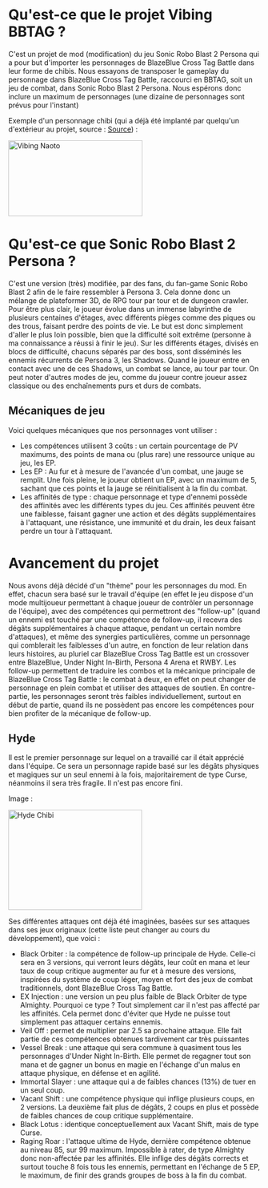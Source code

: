 <h1>
    Qu'est-ce que le projet Vibing BBTAG ?
</h1>

C'est un projet de mod (modification) du jeu Sonic Robo Blast 2 Persona qui a pour but d'importer les personnages de BlazeBlue Cross Tag Battle dans leur forme de 
chibis. Nous essayons de transposer le gameplay du personnage dans BlazeBlue Cross Tag Battle, raccourci en BBTAG, soit un jeu de combat, dans Sonic Robo Blast 2 
Persona. Nous espérons donc inclure un maximum de personnages (une dizaine de personnages sont prévus pour l'instant)

Exemple d'un personnage chibi (qui a déjà été implanté par quelqu'un d'extérieur au projet, source : [Source](https://knowyourmeme.com/memes/vibin-naoto)) : 

<img src="https://user-images.githubusercontent.com/102819356/161310228-608eeb91-2403-4861-8f55-500aad40452c.jpg"
     alt="Vibing Naoto"
     width="268" height="151">
     
 <h1>
    Qu'est-ce que Sonic Robo Blast 2 Persona ?
 </h1>
 
C'est une version (très) modifiée, par des fans, du fan-game Sonic Robo Blast 2 afin de le faire ressembler à Persona 3. Cela donne donc un mélange de plateformer 3D, 
de RPG tour par tour et de dungeon crawler. Pour être plus clair, le joueur évolue dans un immense labyrinthe de plusieurs centaines d'étages, avec différents pièges 
comme des piques ou des trous, faisant perdre des points de vie. Le but est donc simplement d'aller le plus loin possible, bien que la difficulté soit extrême 
(personne à ma connaissance a réussi à finir le jeu). Sur les différents étages, divisés en blocs de difficulté, chacuns séparés par des boss, sont disséminés les 
ennemis récurrents de Persona 3, les Shadows. Quand le joueur entre en contact avec une de ces Shadows, un combat se lance, au tour par tour. On peut noter 
d'autres modes de jeu, comme du joueur contre joueur assez classique ou des enchaînements purs et durs de combats.

<h2>
    Mécaniques de jeu
</h2>

Voici quelques mécaniques que nos personnages vont utiliser :
- Les compétences utilisent 3 coûts : un certain pourcentage de PV maximums, des points de mana ou (plus rare) une ressource unique au jeu, les EP.
- Les EP : Au fur et à mesure de l'avancée d'un combat, une jauge se remplit. Une fois pleine, le joueur obtient un EP, avec un maximum de 5, sachant que ces points et la jauge se réinitialisent à la fin du combat.
- Les affinités de type : chaque personnage et type d'ennemi possède des affinités avec les différents types du jeu. Ces affinités peuvent être une faiblesse, faisant gagner une action et des dégâts supplémentaires à l'attaquant, une résistance, une immunité et du drain, les deux faisant perdre un tour à l'attaquant.

<h1>
  Avancement du projet
</h1>

Nous avons déjà décidé d'un "thème" pour les personnages du mod. En effet, chacun sera basé sur le travail d'équipe (en effet le jeu dispose d'un mode multijoueur 
permettant à chaque joueur de contrôler un personnage de l'équipe), avec des compétences qui permettront des "follow-up" (quand un ennemi est touché par une compétence 
de follow-up, il recevra des dégâts supplémentaires à chaque attaque, pendant un certain nombre d'attaques), et même des synergies particulières, comme un personnage 
qui comblerait les faiblesses d'un autre, en fonction de leur relation dans leurs histoires, au pluriel car BlazeBlue Cross Tag Battle est un crossover entre 
BlazeBlue, Under Night In-Birth, Persona 4 Arena et RWBY. Les follow-up permettent de traduire les combos et la mécanique principale de BlazeBlue Cross Tag Battle : le 
combat à deux, en effet on peut changer de personnage en plein combat et utiliser des attaques de soutien. En contre-partie, les personnages seront très faibles 
individuellement, surtout en début de partie, quand ils ne possèdent pas encore les compétences pour bien profiter de la mécanique de follow-up.

<h2>
  Hyde
</h2>

Il est le premier personnage sur lequel on a travaillé car il était apprécié dans l'équipe. Ce sera un personnage rapide basé sur les dégâts physiques et magiques sur
un seul ennemi à la fois, majoritairement de type Curse, néanmoins il sera très fragile. Il n'est pas encore fini. 

Image : 

<img src="https://user-images.githubusercontent.com/102819356/161374720-22fe0522-82f3-4ca2-92ef-2cdebb669266.png"
     alt="Hyde Chibi"
     width="267" height="200">

Ses différentes attaques ont déjà été imaginées, basées sur ses attaques dans ses jeux originaux (cette liste peut changer au cours du développement), que voici :

- Black Orbiter : la compétence de follow-up principale de Hyde. Celle-ci sera en 3 versions, qui verront leurs dégâts, leur coût en mana et leur taux de coup 
critique augmenter au fur et à mesure des versions, inspirées du système de coup léger, moyen et fort des jeux de combat traditionnels, dont BlazeBlue Cross Tag 
Battle.
- EX Injection : une version un peu plus faible de Black Orbiter de type Almighty. Pourquoi ce type ? Tout simplement car il n'est pas affecté par les affinités. Cela permet donc d'éviter que Hyde ne puisse tout simplement pas attaquer certains ennemis.
- Veil Off : permet de multiplier par 2.5 sa prochaine attaque. Elle fait partie de ces compétences obtenues tardivement car très puissantes
- Vessel Break : une attaque qui sera commune à quasiment tous les personnages d'Under Night In-Birth. Elle permet de regagner tout son mana et de gagner un bonus en magie en l'échange d'un malus en attaque physique, en défense et en agilité.
- Immortal Slayer : une attaque qui a de faibles chances (13%) de tuer en un seul coup.
- Vacant Shift : une compétence physique qui inflige plusieurs coups, en 2 versions. La deuxième fait plus de dégâts, 2 coups en plus et possède de faibles chances de coup critique supplémentaire.
- Black Lotus : identique conceptuellement aux Vacant Shift, mais de type Curse.
- Raging Roar : l'attaque ultime de Hyde, dernière compétence obtenue au niveau 85, sur 99 maximum. Impossible à rater, de type Almighty donc non-affectée par les affinités. Elle inflige des dégâts corrects et surtout touche 8 fois tous les ennemis, permettant en l'échange de 5 EP, le maximum, de finir des grands groupes de boss à la fin du combat.


